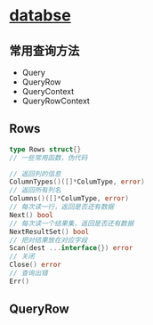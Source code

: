 # [databse](https://pkg.go.dev/database/sql#DB)

## 常用查询方法

- Query
- QueryRow
- QueryContext
- QueryRowContext

## Rows

```go
type Rows struct{}
// 一些常用函数，伪代码

// 返回列的信息
ColumnTypes()([]*ColumType, error)
// 返回所有列名
Columns()([]*ColumType, error)
// 每次读一行，返回是否还有数据
Next() bool
// 每次读一个结果集，返回是否还有数据
NextResultSet() bool
// 把对结果放在对应字段
Scan(dest ...interface{}) error
// 关闭
Close() error
// 查询出错
Err()
```

## QueryRow

